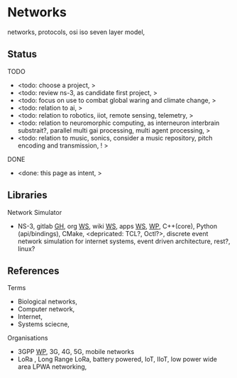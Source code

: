 # Networks

networks, protocols, osi iso seven layer model, 

## Status

TODO
* <todo: choose a project, >
* <todo: review ns-3, as candidate first project, >
* <todo: focus on use to combat global waring and climate change, >
* <todo: relation to ai, >
* <todo: relation to robotics, iiot, remote sensing, telemetry, >
* <todo: relation to neuromorphic computing, as interneuron interbrain substrait?, parallel multi gai processing, multi agent processing, >
* <todo: relation to music, sonics, consider a music repository, pitch encoding and transmission, ! >

DONE
* <done: this page as intent, >

## Libraries

Network Simulator
* NS-3, gitlab [GH](https://gitlab.com/nsnam/ns-3-dev), org [WS](https://www.nsnam.org/), wiki [WS](https://www.nsnam.org/wiki/Main_Page), apps [WS](https://apps.nsnam.org/), [WP](https://en.wikipedia.org/wiki/Ns_(simulator)), C++(core), Python (api/bindings), CMake, <depricated: TCL?, Octl?>, discrete event network simulation for internet systems, event driven architecture, rest?, linux? 

## References

Terms
* Biological networks, 
* Computer network,
* Internet, 
* Systems sciecne,

Organisations
* 3GPP [WP](https://en.wikipedia.org/wiki/3GPP), 3G, 4G, 5G, mobile networks
* LoRa , Long Range LoRa, battery powered, IoT, IIoT, low power wide area LPWA networking, 
